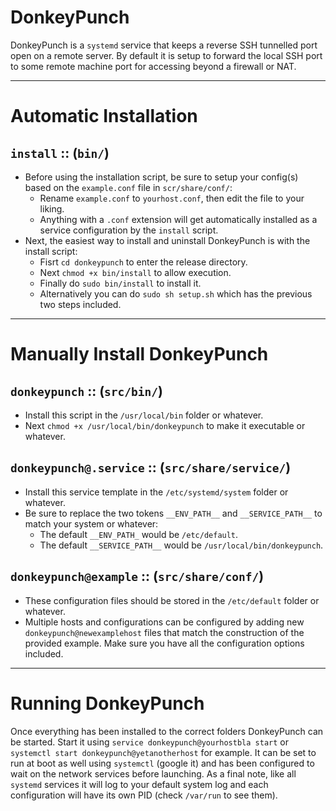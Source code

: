 # DonkeyPunch
DonkeyPunch is a `systemd` service that keeps a reverse SSH tunnelled port open on a remote server.  By default it is setup to forward the local SSH port to some remote machine port for accessing beyond a firewall or NAT.

---

# Automatic Installation
## `install` :: (`bin/`)
- Before using the installation script, be sure to setup your config(s) based on the `example.conf` file in `scr/share/conf/`:
  - Rename `example.conf` to `yourhost.conf`, then edit the file to your liking.
  - Anything with a `.conf` extension will get automatically installed as a service configuration by the `install` script.
- Next, the easiest way to install and uninstall DonkeyPunch is with the install script:
  - Fisrt `cd donkeypunch` to enter the release directory.
  - Next `chmod +x bin/install` to allow execution.
  - Finally do `sudo bin/install` to install it.
  - Alternatively you can do `sudo sh setup.sh` which has the previous two steps included.

---

# Manually Install DonkeyPunch
## `donkeypunch` :: (`src/bin/`)
- Install this script in the `/usr/local/bin` folder or whatever.
- Next `chmod +x /usr/local/bin/donkeypunch` to make it executable or whatever.


## `donkeypunch@.service` :: (`src/share/service/`)
- Install this service template in the `/etc/systemd/system` folder or whatever.
- Be sure to replace the two tokens `__ENV_PATH__` and `__SERVICE_PATH__` to match your system or whatever:
  - The default `__ENV_PATH_` would be `/etc/default`.
  - The default `__SERVICE_PATH__` would be `/usr/local/bin/donkeypunch`.


## `donkeypunch@example` :: (`src/share/conf/`)
- These configuration files should be stored in the `/etc/default` folder or whatever.
- Multiple hosts and configurations can be configured by adding new `donkeypunch@newexamplehost` files that match the construction of the provided example.  Make sure you have all the configuration options included.

---

# Running DonkeyPunch
Once everything has been installed to the correct folders DonkeyPunch can be started.  Start it using `service donkeypunch@yourhostbla start` or `systemctl start donkeypunch@yetanotherhost` for example.  It can be set to run at boot as well using `systemctl` (google it) and has been configured to wait on the network services before launching.  As a final note, like all `systemd` services it will log to your default system log and each configuration will have its own PID (check `/var/run` to see them).
